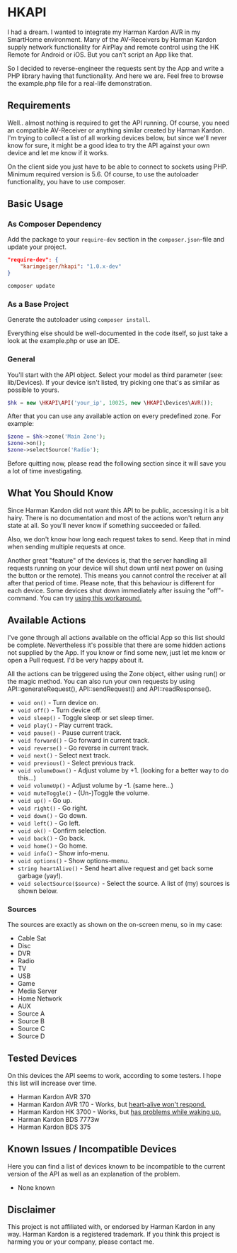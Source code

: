 # HKAPI

I had a dream. I wanted to integrate my Harman Kardon AVR in my SmartHome environment.
Many of the AV-Receivers by Harman Kardon supply network functionality for AirPlay and remote
control using the HK Remote for Android or iOS. But you can't script an App like that.

So I decided to reverse-engineer the requests sent by the App and write a PHP library having that
functionality. And here we are. Feel free to browse the example.php file for a real-life demonstration.

## Requirements

Well.. almost nothing is required to get the API running. Of course, you need an compatible AV-Receiver or anything
similar created by Harman Kardon. I'm trying to collect a list of all working devices below, but since we'll never
know for sure, it might be a good idea to try the API against your own device and let me know if it works.

On the client side you just have to be able to connect to sockets using PHP. Minimum required version is 5.6.
Of course, to use the autoloader functionality, you have to use composer.

## Basic Usage

### As Composer Dependency

Add the package to your ``require-dev`` section in the ``composer.json``-file and update your project.

```json
"require-dev": {
    "karimgeiger/hkapi": "1.0.x-dev"
}
```

```sh
composer update
```

### As a Base Project

Generate the autoloader using ``composer install``.

Everything else should be well-documented in the code itself, so just take a look at the example.php or use an IDE.

### General

You'll start with the API object. Select your model as third parameter (see: lib/Devices). If your device isn't listed,
try picking one that's as similar as possible to yours.

```php
$hk = new \HKAPI\API('your_ip', 10025, new \HKAPI\Devices\AVR());
```

After that you can use any available action on every predefined zone. For example:

```php
$zone = $hk->zone('Main Zone');
$zone->on();
$zone->selectSource('Radio');
```

Before quitting now, please read the following section since it will save you a lot of time investigating.

## What You Should Know

Since Harman Kardon did not want this API to be public, accessing it is a bit hairy. There is no documentation
and most of the actions won't return any state at all. So you'll never know if something succeeded or failed.

Also, we don't know how long each request takes to send. Keep that in mind when sending multiple requests at once.

Another great "feature" of the devices is, that the server handling all requests running on your
device will shut down until next power on (using the button or the remote). This means you cannot control the receiver
at all after that period of time. Please note, that this behaviour is different for each device.
Some devices shut down immediately after issuing the "off"-command. You can try
[using this workaround.](https://github.com/KarimGeiger/HKAPI/commit/6036d4f42b94f23cf62b1186ca95587f42e10e04#commitcomment-16324589)

## Available Actions

I've gone through all actions available on the official App so this list should be complete. Nevertheless it's
possible that there are some hidden actions not supplied by the App. If you know or find some new, just let me
know or open a Pull request. I'd be very happy about it.

All the actions can be triggered using the Zone object, either using run() or the magic method. You can also
run your own requests by using API::generateRequest(), API::sendRequest() and API::readResponse().

* ``void on()`` - Turn device on.
* ``void off()`` - Turn device off.
* ``void sleep()`` - Toggle sleep or set sleep timer.
* ``void play()`` - Play current track.
* ``void pause()`` - Pause current track.
* ``void forward()`` - Go forward in current track.
* ``void reverse()`` - Go reverse in current track.
* ``void next()`` - Select next track.
* ``void previous()`` - Select previous track.
* ``void volumeDown()`` - Adjust volume by +1. (looking for a better way to do this...)
* ``void volumeUp()`` - Adjust volume by -1. (same here...)
* ``void muteToggle()`` - (Un-)Toggle the volume.
* ``void up()`` - Go up.
* ``void right()`` - Go right.
* ``void down()`` - Go down.
* ``void left()`` - Go left.
* ``void ok()`` - Confirm selection.
* ``void back()`` - Go back.
* ``void home()`` - Go home.
* ``void info()`` - Show info-menu.
* ``void options()`` - Show options-menu.
* ``string heartAlive()`` - Send heart alive request and get back some garbage (yay!).
* ``void selectSource($source)`` - Select the source. A list of (my) sources is shown below.

### Sources

The sources are exactly as shown on the on-screen menu, so in my case:

* Cable Sat
* Disc
* DVR
* Radio
* TV
* USB
* Game
* Media Server
* Home Network
* AUX
* Source A
* Source B
* Source C
* Source D

## Tested Devices

On this devices the API seems to work, according to some testers. I hope this list will increase over time.

* Harman Kardon AVR 370
* Harman Kardon AVR 170 - Works, but [heart-alive won't respond.](https://github.com/KarimGeiger/HKAPI/commit/6036d4f42b94f23cf62b1186ca95587f42e10e04#commitcomment-16567477)
* Harman Kardon HK 3700 - Works, but [has problems while waking up.](https://github.com/KarimGeiger/HKAPI/commit/6036d4f42b94f23cf62b1186ca95587f42e10e04#commitcomment-16324589)
* Harman Kardon BDS 7773w
* Harman Kardon BDS 375

## Known Issues / Incompatible Devices

Here you can find a list of devices known to be incompatible to the current version of the API as
well as an explanation of the problem.

* None known

## Disclaimer

This project is not affiliated with, or endorsed by Harman Kardon in any way. Harman Kardon is a registered
trademark. If you think this project is harming you or your company, please contact me.